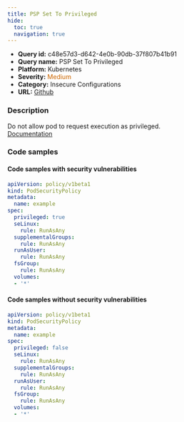 ```yaml
---
title: PSP Set To Privileged
hide:
  toc: true
  navigation: true
---
```


<style>
  .highlight .hll {
    background-color: #ff171742;
  }
  .md-content {
    max-width: 1100px;
    margin: 0 auto;
  }
</style>

-   **Query id:** c48e57d3-d642-4e0b-90db-37f807b41b91
-   **Query name:** PSP Set To Privileged
-   **Platform:** Kubernetes
-   **Severity:** <span style="color:#C60">Medium</span>
-   **Category:** Insecure Configurations
-   **URL:** [Github](https://github.com/Checkmarx/kics/tree/master/assets/queries/k8s/psp_set_to_privileged)

### Description
Do not allow pod to request execution as privileged.<br>
[Documentation](https://registry.terraform.io/providers/hashicorp/kubernetes/latest/docs/resources/pod_security_policy#privileged)

### Code samples
#### Code samples with security vulnerabilities
```yaml title="Postitive test num. 1 - yaml file" hl_lines="6"
apiVersion: policy/v1beta1
kind: PodSecurityPolicy
metadata:
  name: example
spec:
  privileged: true 
  seLinux:
    rule: RunAsAny
  supplementalGroups:
    rule: RunAsAny
  runAsUser:
    rule: RunAsAny
  fsGroup:
    rule: RunAsAny
  volumes:
  - '*'

```


#### Code samples without security vulnerabilities
```yaml title="Negative test num. 1 - yaml file"
apiVersion: policy/v1beta1
kind: PodSecurityPolicy
metadata:
  name: example
spec:
  privileged: false
  seLinux:
    rule: RunAsAny
  supplementalGroups:
    rule: RunAsAny
  runAsUser:
    rule: RunAsAny
  fsGroup:
    rule: RunAsAny
  volumes:
  - '*'

```
